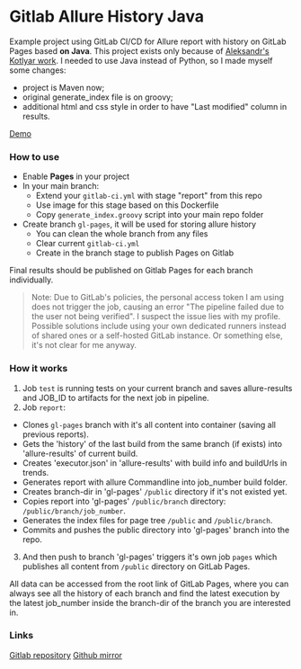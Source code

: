 # Gitlab Allure History Java

Example project using GitLab CI/CD for Allure report with history on GitLab Pages based **on Java**. This project exists only because of [Aleksandr's Kotlyar work](https://github.com/aleksandr-kotlyar/gitlab-allure-history/tree/master).
I needed to use Java instead of Python, so I made myself some changes:

- project is Maven now;
- original generate_index file is on groovy;
- additional html and css style in order to have "Last modified" column in results.

[Demo](https://gkalian.gitlab.io/gitlab-allure-history-java/)

### How to use

- Enable **Pages** in your project
- In your main branch:
  - Extend your `gitlab-ci.yml` with stage "report" from this repo
  - Use image for this stage based on this Dockerfile
  - Copy `generate_index.groovy` script into your main repo folder
- Create branch `gl-pages`, it will be used for storing allure history
    - You can clean the whole branch from any files
    - Clear current `gitlab-ci.yml`
    - Create in the branch stage to publish Pages on Gitlab

Final results should be published on Gitlab Pages for each branch individually. 

> Note: Due to GitLab's policies, the personal access token I am using does not trigger the job, causing an error "The pipeline failed due to the user not being verified". I suspect the issue lies with my profile. Possible solutions include using your own dedicated runners instead of shared ones or a self-hosted GitLab instance. Or something else, it's not clear for me anyway. 

### How it works

1. Job `test` is running tests on your current branch and saves allure-results and JOB_ID to artifacts for the next job in pipeline.
2. Job `report`:
  - Clones `gl-pages` branch with it's all content into container (saving all previous reports).
  - Gets the 'history' of the last build from the same branch (if exists) into 'allure-results' of current build.
  - Creates 'executor.json' in 'allure-results' with build info and buildUrls in trends.
  - Generates report with allure Commandline into job_number build folder.
  - Creates branch-dir in 'gl-pages' `/public` directory if it's not existed yet.
  - Copies report into 'gl-pages' `/public/branch` directory: `/public/branch/job_number`.
  - Generates the index files for page tree `/public` and `/public/branch`.
  - Commits and pushes the public directory into 'gl-pages' branch into the repo.
3. And then push to branch 'gl-pages' triggers it's own job `pages` which publishes all content from `/public` directory on GitLab Pages. 
   
All data can be accessed from the root link of GitLab Pages, where you can always see all the history of each branch and find the latest execution by the latest job_number inside the branch-dir of the branch you are interested in.

### Links

[Gitlab repository](https://gitlab.com/gkalian/gitlab-allure-history-java)
[Github mirror](https://github.com/gkalian/gitlab-allure-history-java)
